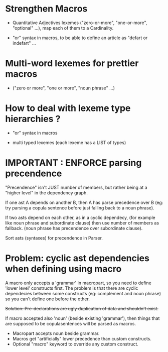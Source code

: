 # Strengthen Macros

* Quantitative Adjectives lexemes ("zero-or-more", "one-or-more", "optional" ...), map each of them to a Cardinality.

* "or" syntax in macros, to be able to define an article as "defart or indefart" ...

# Multi-word lexemes for prettier macros 

* ("zero or more", "one or more", "noun phrase" ...)

# How to deal with lexeme type hierarchies ?

* "or" syntax in macros

* multi typed lexemes (each lexeme has a LIST of types)


# IMPORTANT : ENFORCE parsing precendence

"Precendence" isn't JUST number of members, but rather being at a "higher level" in the dependency graph.

If one ast A depends on another B, then A has parse precedence over B (eg: try parsing a copula sentence before just falling back to a noun phrase).

If two asts depend on each other, as in a cyclic dependecy, (for example like noun phrase and subordinate clause) then use number of members as fallback. (noun phrase has precendence over subordinate clause).

Sort asts (syntaxes) for precendence in Parser.


# Problem: cyclic ast dependencies when defining using macro 

A macro only accepts a 'grammar' in macropart, so you need to define 'lower level' constructs first. The problem is that there are cyclic dependecies between some constructs (eg: complement and noun phrase) so you can't define one before the other. 

~~Solution: Pre-declarations are ugly duplication of data and shouldn't exist.~~

If macro accepted also 'noun' (beside existing 'grammar'), then things that are supposed to be copulasentences will be parsed as macros.

* Macropart accepts noun beside grammar.
* Macros get "artificially" lower precedence than custom constructs.
* Optional "macro" keyword to override any custom construct.



